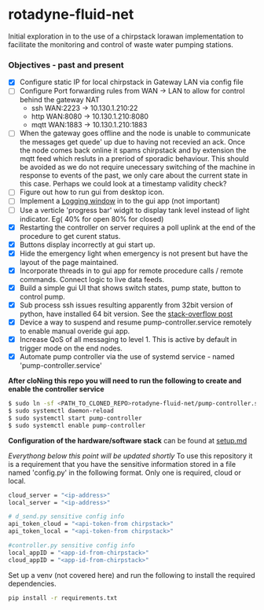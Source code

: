 # rotadyne-fluid-net
Initial exploration in to the use of a chirpstack lorawan implementation to facilitate the monitoring and control of waste water pumping stations.

### Objectives - past and present

- [x] Configure static IP for local chirpstack in Gateway LAN via config file
- [ ] Configure Port forwarding rules from WAN -> LAN to allow for control behind the gateway NAT
  - ssh WAN:2223 -> 10.130.1.210:22
  - http WAN:8080 -> 10.130.1.210:8080
  - mqtt WAN:1883 -> 10.130.1.210:1883
- [ ] When the gateway goes offline and the node is unable to communicate the messages get quede' up due to having not recevied an ack. Once the node comes back online it spams chirpstack and by extension the mqtt feed which resluts in a preriod of sporadic behaviour. This should be avoided as we do not require unecessary switching of the machine in response to events of the past, we only care about the current state in this case. Perhaps we could look at a timestamp validity check?
- [ ] Figure out how to run gui from desktop icon.
- [ ] Implement a [Logging window](https://tkdocs.com/tutorial/text.html#modifying) in to the gui app (not important)
- [ ] Use a  verticle 'progress bar' widgit to display tank level instead of light indicator. Eg( 40% for open 80% for closed)
- [x] Restarting the controller on server requires a poll uplink at the end of the procedure to get curent status.
- [x] Buttons display incorrectly at gui start up.
- [x] Hide the emergency light when emergency is not present but have the layout of the page maintained.
- [x] Incorporate threads in to gui app for remote procedure calls / remote commands. Connect logic to live data feeds.
- [x] Build a simple gui UI that shows switch states, pump state, button to control pump. 
- [x] Sub process ssh issues resulting apparently from 32bit version of python, have installed 64 bit version. See the [stack-overflow post](https://stackoverflow.com/questions/65928671/python-subprocess-cant-call-ssh)
- [x] Device a way to suspend and resume pump-controller.service remotely to enable manual overide gui app. 
- [x] Increase QoS of all messaging to level 1. This is active by default in trigger mode on the end nodes. 
- [x] Automate pump controller via the use of systemd service - named 'pump-controller.service'

__After cloNing this repo you will need to run the following to create and enable the controller service__
```sh
$ sudo ln -sf <PATH_TO_CLONED_REPO>rotadyne-fluid-net/pump-controller.service /etc/systemd/system/pump-controller.service
$ sudo systemctl daemon-reload
$ sudo systemctl start pump-controller
$ sudo systemctl enable pump-controller
```

__Configuration of the hardware/software stack__ can be found at [setup.md](setup.md)

_Everythong below this point will be updated shortly_
To use this repository it is a requirement that you have the sensitive information stored in a file named 'config.py' in the following format.
Only one is required, cloud or local.
```sh
cloud_server = "<ip-address>"
local_server = "<ip-address>"

# d_send.py sensitive config info
api_token_cloud = "<api-token-from chirpstack>"
api_token_local = "<api-token-from chirpstack>"

#controller.py sensitive config info
local_appID = "<app-id-from-chirpstack>"
cloud_appID = "<app-id-from-chirpstack>"
```

Set up a venv (not covered here) and run the following to install the required dependencies.
```sh
pip install -r requirements.txt
```
